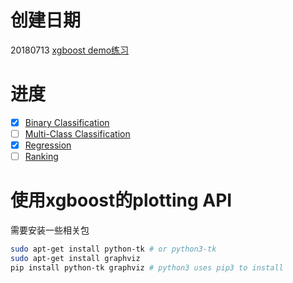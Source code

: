# 创建日期
20180713
[xgboost demo练习](https://github.com/dmlc/xgboost)

# 进度
- [x] [Binary Classification](https://github.com/dmlc/xgboost/tree/master/demo/binary_classification)
- [ ] [Multi-Class Classification](https://github.com/dmlc/xgboost/tree/master/demo/multiclass_classification)
- [x] [Regression](https://github.com/dmlc/xgboost/tree/master/demo/regression)
- [ ] [Ranking](https://github.com/dmlc/xgboost/tree/master/demo/rank)

# 使用xgboost的plotting API
需要安装一些相关包
```bash
sudo apt-get install python-tk # or python3-tk
sudo apt-get install graphviz
pip install python-tk graphviz # python3 uses pip3 to install
```